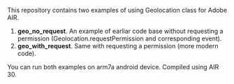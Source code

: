 This repository contains two examples of using Geolocation class for Adobe AIR.
1. **geo_no_request**. An example of earliar code base without
requesting a permission (Geolocation.requestPermission and corresponding
event).
2. **geo_with_request**. Same with requesting a permission (more modern code).

You can run both examples on arm7a android device. Compiled using AIR 30.
